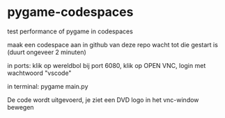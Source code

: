 # pygame-codespaces
test performance of pygame in codespaces

maak een codespace aan in github van deze repo
wacht tot die gestart is (duurt ongeveer 2 minuten)

in ports: klik op wereldbol bij port 6080, klik op OPEN VNC, login met wachtwoord "vscode"

in terminal: pygame main.py

De code wordt uitgevoerd, je ziet een DVD logo in het vnc-window bewegen

